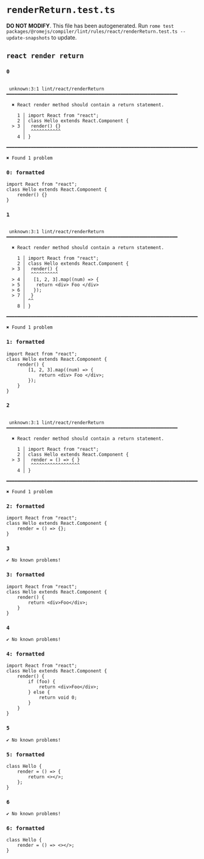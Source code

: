 # `renderReturn.test.ts`

**DO NOT MODIFY**. This file has been autogenerated. Run `rome test packages/@romejs/compiler/lint/rules/react/renderReturn.test.ts --update-snapshots` to update.

## `react render return`

### `0`

```

 unknown:3:1 lint/react/renderReturn ━━━━━━━━━━━━━━━━━━━━━━━━━━━━━━━━━━━━━━━━━━━━━━━━━━━━━━━━━━━━━━━

  ✖ React render method should contain a return statement.

    1 │ import React from "react";
    2 │ class Hello extends React.Component {
  > 3 │  render() {}
      │  ^^^^^^^^^^^
    4 │ }

━━━━━━━━━━━━━━━━━━━━━━━━━━━━━━━━━━━━━━━━━━━━━━━━━━━━━━━━━━━━━━━━━━━━━━━━━━━━━━━━━━━━━━━━━━━━━━━━━━━━

✖ Found 1 problem

```

### `0: formatted`

```
import React from "react";
class Hello extends React.Component {
	render() {}
}

```

### `1`

```

 unknown:3:1 lint/react/renderReturn ━━━━━━━━━━━━━━━━━━━━━━━━━━━━━━━━━━━━━━━━━━━━━━━━━━━━━━━━━━━━━━━

  ✖ React render method should contain a return statement.

    1 │ import React from "react";
    2 │ class Hello extends React.Component {
  > 3 │  render() {
      │  ^^^^^^^^^^
  > 4 │   [1, 2, 3].map((num) => {
  > 5 │    return <div> Foo </div>
  > 6 │   });
  > 7 │  }
      │ ^^
    8 │ }

━━━━━━━━━━━━━━━━━━━━━━━━━━━━━━━━━━━━━━━━━━━━━━━━━━━━━━━━━━━━━━━━━━━━━━━━━━━━━━━━━━━━━━━━━━━━━━━━━━━━

✖ Found 1 problem

```

### `1: formatted`

```
import React from "react";
class Hello extends React.Component {
	render() {
		[1, 2, 3].map((num) => {
			return <div> Foo </div>;
		});
	}
}

```

### `2`

```

 unknown:3:1 lint/react/renderReturn ━━━━━━━━━━━━━━━━━━━━━━━━━━━━━━━━━━━━━━━━━━━━━━━━━━━━━━━━━━━━━━━

  ✖ React render method should contain a return statement.

    1 │ import React from "react";
    2 │ class Hello extends React.Component {
  > 3 │  render = () => { }
      │  ^^^^^^^^^^^^^^^^^^
    4 │ }

━━━━━━━━━━━━━━━━━━━━━━━━━━━━━━━━━━━━━━━━━━━━━━━━━━━━━━━━━━━━━━━━━━━━━━━━━━━━━━━━━━━━━━━━━━━━━━━━━━━━

✖ Found 1 problem

```

### `2: formatted`

```
import React from "react";
class Hello extends React.Component {
	render = () => {};
}

```

### `3`

```
✔ No known problems!

```

### `3: formatted`

```
import React from "react";
class Hello extends React.Component {
	render() {
		return <div>Foo</div>;
	}
}

```

### `4`

```
✔ No known problems!

```

### `4: formatted`

```
import React from "react";
class Hello extends React.Component {
	render() {
		if (foo) {
			return <div>Foo</div>;
		} else {
			return void 0;
		}
	}
}

```

### `5`

```
✔ No known problems!

```

### `5: formatted`

```
class Hello {
	render = () => {
		return <></>;
	};
}

```

### `6`

```
✔ No known problems!

```

### `6: formatted`

```
class Hello {
	render = () => <></>;
}

```
